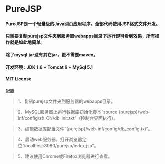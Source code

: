 # PureJSP
#### PureJSP是一个轻量级的Java网页应用程序。全部代码使用JSP格式文件开发。
#### 只需要复制purejsp文件夹到服务器webapps目录下运行即可看到效果，所有操作就是如此地简单。
#### 除了mysql.jar没有其它jar，更不需要maven。
#### 开发环境 : JDK 1.6 + Tomcat 6 + MySql 5.1
#### MIT License


配置

> 1、复制purejsp文件夹到服务器的webapps目录。

> 2、MySQL服务器上运行数据库初始化脚本“source {purejsp}/web-inf/config/zh_CN/db_init.txt”（控制台界面执行）。

> 3、编辑数据库配置文件“{purejsp}/web-inf/config/db_config.txt”。

> 4、启动web服务器，打开浏览器定位“localhost:8080/purejsp/index.jsp”。

> 5、建议使用Chrome或Firefox浏览器进行查看。
